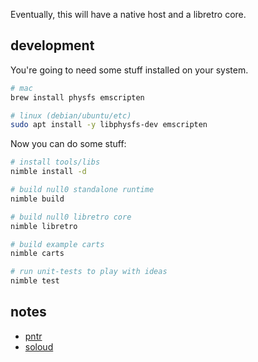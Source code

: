 Eventually, this will have a native host and a libretro core.

## development

You're going to need some stuff installed on your system.

```sh
# mac
brew install physfs emscripten

# linux (debian/ubuntu/etc)
sudo apt install -y libphysfs-dev emscripten
```

Now you can do some stuff:

```sh
# install tools/libs
nimble install -d

# build null0 standalone runtime
nimble build

# build null0 libretro core
nimble libretro

# build example carts
nimble carts

# run unit-tests to play with ideas
nimble test
```

## notes

- [pntr](https://github.com/notnullgames/pntr-nim)
- [soloud](https://gist.github.com/zacharycarter/846869eb3423e20af04dea226b65c18f#soloud)